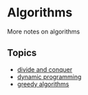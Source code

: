# Algorithms

More notes on algorithms

## Topics

- [divide and conquer](./divide-and-conquer/divide-and-conquer.md)
- [dynamic programming](./dynamic/dynamic.md)
- [greedy algorithms](./greedy/greedy.md)
